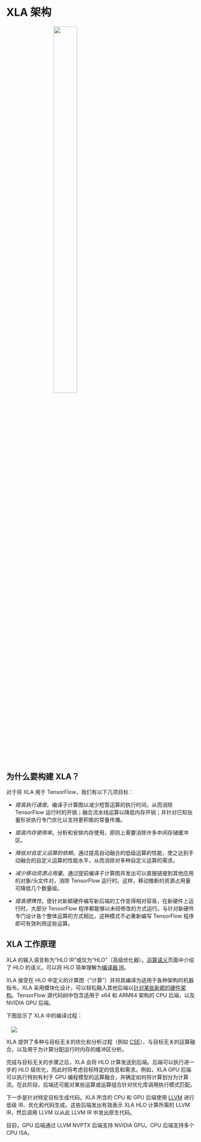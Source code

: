 # XLA 架构

<div style="width:50%; margin:auto; margin-bottom:10px; margin-top:20px;"> <img style="width:50%" src="./images/xlalogo.png"> </div>

## 为什么要构建 XLA？

对于将 XLA 用于 TensorFlow，我们有以下几项目标：

- *提高执行速度*。编译子计算图以减少短暂运算的执行时间，从而消除 TensorFlow 运行时的开销；融合流水线运算以降低内存开销；并针对已知张量形状执行专门优化以支持更积极的常量传播。

- *提高内存使用率*。分析和安排内存使用，原则上需要消除许多中间存储缓冲区。

- *降低对自定义运算的依赖*。通过提高自动融合的低级运算的性能，使之达到手动融合的自定义运算的性能水平，从而消除对多种自定义运算的需求。

- *减少移动资源占用量*。通过提前编译子计算图并发出可以直接链接到其他应用的对象/头文件对，消除 TensorFlow 运行时。这样，移动推断的资源占用量可降低几个数量级。

- *提高便携性*。使针对新颖硬件编写新后端的工作变得相对容易，在新硬件上运行时，大部分 TensorFlow 程序都能够以未经修改的方式运行。与针对新硬件专门设计各个整体运算的方式相比，这种模式不必重新编写 TensorFlow 程序即可有效利用这些运算。

## XLA 工作原理

XLA 的输入语言称为“HLO IR”或仅为“HLO”（高级优化器）。[运算语义](./operation_semantics.md)页面中介绍了 HLO 的语义。可以将 HLO 简单理解为[编译器 IR](https://en.wikipedia.org/wiki/Intermediate_representation)。

XLA 接受在 HLO 中定义的计算图（“计算”）并将其编译为适用于各种架构的机器指令。XLA 采用模块化设计，可以轻松融入其他后端以[针对某些新颖的硬件架构](./developing_new_backend.md)。TensorFlow 源代码树中包含适用于 x64 和 ARM64 架构的 CPU 后端，以及 NVIDIA GPU 后端。

下图显示了 XLA 中的编译过程：

<div style="width:95%; margin:auto; margin-bottom:10px; margin-top:20px;">   <img src="./images/how-does-xla-work.png"> </div>

XLA 提供了多种与目标无关的优化和分析过程（例如 [CSE](https://en.wikipedia.org/wiki/Common_subexpression_elimination)）、与目标无关的运算融合，以及用于为计算分配运行时内存的缓冲区分析。

完成与目标无关的步骤之后，XLA 会将 HLO 计算发送到后端。后端可以执行进一步的 HLO 级优化，而此时将考虑目标特定的信息和需求。例如，XLA GPU 后端可以执行特别有利于 GPU 编程模型的运算融合，并确定如何将计算划分为计算流。在此阶段，后端还可能对某些运算或运算组合针对优化库调用执行模式匹配。

下一步是针对特定目标生成代码。XLA 所含的 CPU 和 GPU 后端使用 [LLVM](http://llvm.org) 进行低级 IR、优化和代码生成。这些后端发出有效表示 XLA HLO 计算所需的 LLVM IR，然后调用 LLVM 以从此 LLVM IR 中发出原生代码。

目前，GPU 后端通过 LLVM NVPTX 后端支持 NVIDIA GPU。CPU 后端支持多个 CPU ISA。
